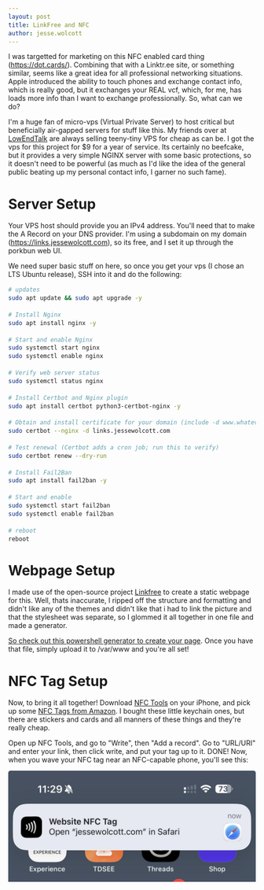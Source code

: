 ```yaml
---
layout: post
title: LinkFree and NFC 
author: jesse.wolcott
---
```


I was targetted for marketing on this NFC enabled card thing (https://dot.cards/). Combining that with a Linktr.ee site, or something similar, seems like a great idea for all professional networking situations. Apple introduced the ability to touch phones and exchange contact info, which is really good, but it exchanges your REAL vcf, which, for me, has loads more info than I want to exchange professionally. So, what can we do?

I'm a huge fan of micro-vps (Virtual Private Server) to host critical but beneficially air-gapped servers for stuff like this. My friends over at [LowEndTalk](https://lowendtalk.com) are always selling teeny-tiny VPS for cheap as can be. I got the vps for this project for $9 for a year of service. Its certainly no beefcake, but it provides a very simple NGINX server with some basic protections, so it doesn't need to be powerful (as much as I'd like the idea of the general public beating up my personal contact info, I garner no such fame). 

# Server Setup

Your VPS host should provide you an IPv4 address. You'll need that to make the A Record on your DNS provider. I'm using a subdomain on my domain (https://links.jessewolcott.com), so its free, and I set it up through the porkbun web UI.

We need super basic stuff on here, so once you get your vps (I chose an LTS Ubuntu release), SSH into it and do the following:

```bash
# updates
sudo apt update && sudo apt upgrade -y

# Install Nginx
sudo apt install nginx -y

# Start and enable Nginx
sudo systemctl start nginx
sudo systemctl enable nginx

# Verify web server status
sudo systemctl status nginx

# Install Certbot and Nginx plugin
sudo apt install certbot python3-certbot-nginx -y

# Obtain and install certificate for your domain (include -d www.whatever.domain.com if needed)
sudo certbot --nginx -d links.jessewolcott.com 

# Test renewal (Certbot adds a cron job; run this to verify)
sudo certbot renew --dry-run

# Install Fail2Ban
sudo apt install fail2ban -y

# Start and enable
sudo systemctl start fail2ban
sudo systemctl enable fail2ban

# reboot
reboot

```

# Webpage Setup

I made use of the open-source project [Linkfree](https://github.com/MichaelBarney/LinkFree) to create a static webpage for this. Well, thats inaccurate, I ripped off the structure and formatting and didn't like any of the themes and didn't like that i had to link the picture and that the stylesheet was separate, so I glommed it all together in one file and made a generator.

[So check out this powershell generator to create your page](https://github.com/jessewolcott/LinkFreePageGenerator). Once you have that file, simply upload it to /var/www and you're all set! 

# NFC Tag Setup

Now, to bring it all together! Download [NFC Tools](https://apps.apple.com/us/app/nfc-tools/id1252962749) on your iPhone, and pick up some [NFC Tags from Amazon](https://www.amazon.com/dp/B077W8SN1Q?th=1). I bought these little keychain ones, but there are stickers and cards and all manners of these things and they're really cheap. 

Open up NFC Tools, and go to "Write", then "Add a record". Go to "URL/URI" and enter your link, then click write, and put your tag up to it. DONE! Now, when you wave your NFC tag near an NFC-capable phone, you'll see this:

![iOS Screenshot](/assets/img/2025/10/20251005_152929000_iOS.jpg)